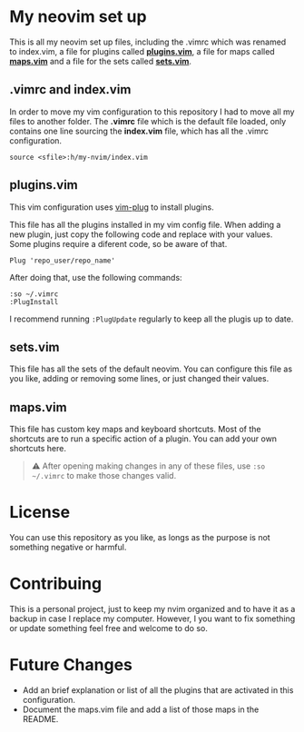 # My neovim set up
This is all my neovim set up files, including the .vimrc which was renamed to index.vim, a file for plugins called [**plugins.vim**](#-plugins.vim), a file for maps called [**maps.vim**](#-maps.vim) and a file for the sets called [**sets.vim**](#-sets.vim).

## .vimrc and index.vim
In order to move my vim configuration to this repository I had to move all my files to another folder. The **.vimrc** file which is the default file loaded, only contains one line sourcing the **index.vim** file, which has all the .vimrc configuration.
```
source <sfile>:h/my-nvim/index.vim
```

## plugins.vim
This vim configuration uses [vim-plug](https://github.com/junegunn/vim-plug) to install plugins.

This file has all the plugins installed in my vim config file. When adding a new plugin, just copy the following code and replace with your values. Some plugins require a diferent code, so be aware of that.
```
Plug 'repo_user/repo_name'
```
After doing that, use the following commands:
```
:so ~/.vimrc
:PlugInstall
```
I recommend running `:PlugUpdate` regularly to keep all the plugis up to date.

## sets.vim
This file has all the sets of the default neovim. You can configure this file as you like, adding or removing some lines, or just changed their values.

## maps.vim
This file has custom key maps and keyboard shortcuts. Most of the shortcuts are to run a specific action of a plugin. You can add your own shortcuts here.

> :warning: After opening making changes in any of these files, use `:so ~/.vimrc` to make those changes valid.

# License
You can use this repository as you like, as longs as the purpose is not something negative or harmful.

# Contribuing
This is a personal project, just to keep my nvim organized and to have it as a backup in case I replace my computer. However, I you want to fix something or update something feel free and welcome to do so.

# Future Changes
- Add an brief explanation or list of all the plugins that are activated in this configuration.
- Document the maps.vim file and add a list of those maps in the README.
